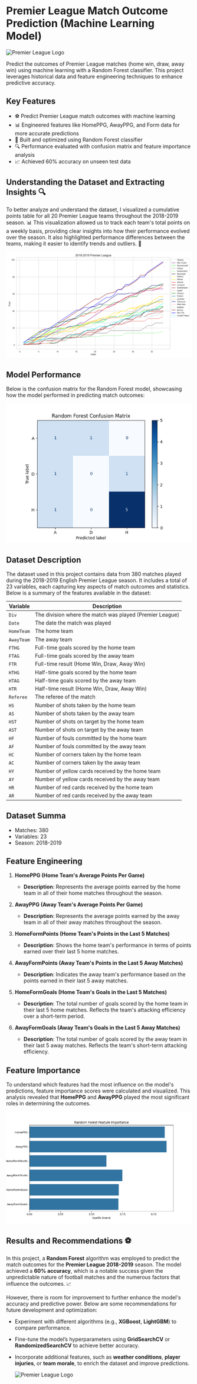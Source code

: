 # Premier League Match Outcome Prediction (Machine Learning Model)

![Premier League Logo](https://mysportsmovement.com/wp-content/uploads/2019/05/Premier-league-18-19-season-800x360.jpg)

Predict the outcomes of Premier League matches (home win, draw, away win) using machine learning with a Random Forest classifier. This project leverages historical data and feature engineering techniques to enhance predictive accuracy.

## Key Features
- ⚽ Predict Premier League match outcomes with machine learning
- 📊 Engineered features like HomePPG, AwayPPG, and Form data for more accurate predictions
- 🌲 Built and optimized using Random Forest classifier
- 🔍 Performance evaluated with confusion matrix and feature importance analysis
- 📈 Achieved 60% accuracy on unseen test data

## Understanding the Dataset and Extracting Insights 🔍

To better analyze and understand the dataset, I visualized a cumulative points table for all 20 Premier League teams throughout the 2018-2019 season. 📊 This visualization allowed us to track each team's total points on a weekly basis, providing clear insights into how their performance evolved over the season. It also highlighted performance differences between the teams, making it easier to identify trends and outliers. 🚀

![Cumulative Points Graph](https://raw.githubusercontent.com/ihsantutak/MachineLearning-MatchPredictor-PremierLeague/refs/heads/main/Data%20Visualization/2018-2019%20Premier%20League.png)


  ## Model Performance

Below is the confusion matrix for the Random Forest model, showcasing how the model performed in predicting match outcomes:

![Confusion Matrix](https://raw.githubusercontent.com/ihsantutak/MachineLearning-MatchPredictor-PremierLeague/refs/heads/main/Models/Random%20Forest/Confusion%20Matrix%20Visualization/Figure_1.png)


## Dataset Description
The dataset used in this project contains data from 380 matches played during the 2018-2019 English Premier League season. It includes a total of 23 variables, each capturing key aspects of match outcomes and statistics. Below is a summary of the features available in the dataset:

| **Variable** | **Description**                                                                 |
|--------------|---------------------------------------------------------------------------------|
| `Div`        | The division where the match was played (Premier League)                        |
| `Date`       | The date the match was played                                                   |
| `HomeTeam`   | The home team                                                                   |
| `AwayTeam`   | The away team                                                                   |
| `FTHG`       | Full-time goals scored by the home team                                         |
| `FTAG`       | Full-time goals scored by the away team                                         |
| `FTR`        | Full-time result (Home Win, Draw, Away Win)                                     |
| `HTHG`       | Half-time goals scored by the home team                                         |
| `HTAG`       | Half-time goals scored by the away team                                         |
| `HTR`        | Half-time result (Home Win, Draw, Away Win)                                     |
| `Referee`    | The referee of the match                                                        |
| `HS`         | Number of shots taken by the home team                                          |
| `AS`         | Number of shots taken by the away team                                          |
| `HST`        | Number of shots on target by the home team                                      |
| `AST`        | Number of shots on target by the away team                                      |
| `HF`         | Number of fouls committed by the home team                                      |
| `AF`         | Number of fouls committed by the away team                                      |
| `HC`         | Number of corners taken by the home team                                        |
| `AC`         | Number of corners taken by the away team                                        |
| `HY`         | Number of yellow cards received by the home team                                |
| `AY`         | Number of yellow cards received by the away team                                |
| `HR`         | Number of red cards received by the home team                                   |
| `AR`         | Number of red cards received by the away team                                   |

## Dataset Summa
- Matches: 380
- Variables: 23
- Season: 2018-2019

## Feature Engineering

1. **HomePPG (Home Team's Average Points Per Game)**  
   - **Description**: Represents the average points earned by the home team in all of their home matches throughout the season.
   
2. **AwayPPG (Away Team's Average Points Per Game)**  
   - **Description**: Represents the average points earned by the away team in all of their away matches throughout the season.

3. **HomeFormPoints (Home Team's Points in the Last 5 Matches)**  
   - **Description**: Shows the home team's performance in terms of points earned over their last 5 home matches.

4. **AwayFormPoints (Away Team's Points in the Last 5 Away Matches)**  
   - **Description**: Indicates the away team's performance based on the points earned in their last 5 away matches.

5. **HomeFormGoals (Home Team's Goals in the Last 5 Matches)**  
   - **Description**: The total number of goals scored by the home team in their last 5 home matches. Reflects the team's attacking efficiency over a short-term period.

6. **AwayFormGoals (Away Team's Goals in the Last 5 Away Matches)**  
   - **Description**: The total number of goals scored by the away team in their last 5 away matches. Reflects the team's short-term attacking efficiency.

  ## Feature Importance

To understand which features had the most influence on the model's predictions, feature importance scores were calculated and visualized. This analysis revealed that **HomePPG** and **AwayPPG** played the most significant roles in determining the outcomes.

![Feature Importance Graph](https://raw.githubusercontent.com/ihsantutak/MachineLearning-MatchPredictor-PremierLeague/refs/heads/main/Models/Random%20Forest/Feature%20Importance%20Visualization/fiv.png)

## Results and Recommendations ⚽

In this project, a **Random Forest** algorithm was employed to predict the match outcomes for the **Premier League 2018-2019** season. The model achieved a **60% accuracy**, which is a notable success given the unpredictable nature of football matches and the numerous factors that influence the outcomes. 📈

However, there is room for improvement to further enhance the model's accuracy and predictive power. Below are some recommendations for future development and optimization:

- Experiment with different algorithms (e.g., **XGBoost**, **LightGBM**) to compare performance.
- Fine-tune the model’s hyperparameters using **GridSearchCV** or **RandomizedSearchCV** to achieve better accuracy.
- Incorporate additional features, such as **weather conditions**, **player injuries**, or **team morale**, to enrich the dataset and improve predictions.


  ![Premier League Logo](https://images6.alphacoders.com/135/1357833.jpeg)
   



